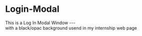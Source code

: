 # Login-Modal

This is a Log In Modal Window ---  
with a black/opac background usend in my internship web page
